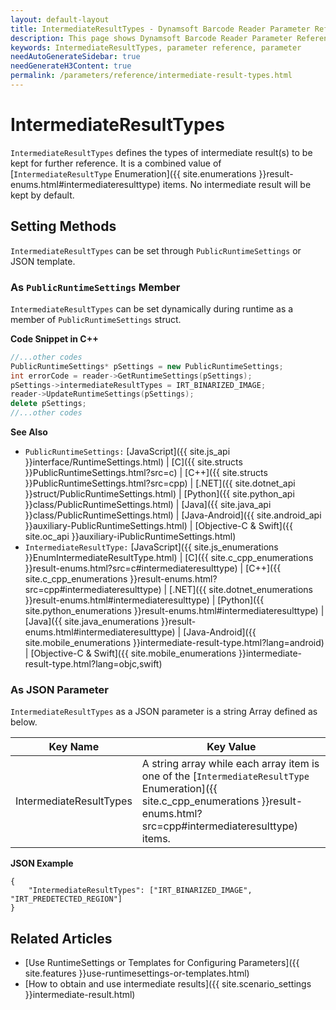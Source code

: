 ```yaml
---
layout: default-layout
title: IntermediateResultTypes - Dynamsoft Barcode Reader Parameter Reference
description: This page shows Dynamsoft Barcode Reader Parameter Reference for IntermediateResultTypes.
keywords: IntermediateResultTypes, parameter reference, parameter
needAutoGenerateSidebar: true
needGenerateH3Content: true
permalink: /parameters/reference/intermediate-result-types.html
---
```



# IntermediateResultTypes 

`IntermediateResultTypes` defines the types of intermediate result(s) to be kept for further reference. It is a combined value of [`IntermediateResultType` Enumeration]({{ site.enumerations }}result-enums.html#intermediateresulttype) items. No intermediate result will be kept by default.

## Setting Methods
`IntermediateResultTypes` can be set through `PublicRuntimeSettings` or JSON template.

### As `PublicRuntimeSettings` Member
`IntermediateResultTypes` can be set dynamically during runtime as a member of `PublicRuntimeSettings` struct.


**Code Snippet in C++**
```cpp
//...other codes
PublicRuntimeSettings* pSettings = new PublicRuntimeSettings;
int errorCode = reader->GetRuntimeSettings(pSettings);
pSettings->intermediateResultTypes = IRT_BINARIZED_IMAGE;
reader->UpdateRuntimeSettings(pSettings);
delete pSettings;
//...other codes
```



**See Also**      
- `PublicRuntimeSettings:` [JavaScript]({{ site.js_api }}interface/RuntimeSettings.html) \| [C]({{ site.structs }}PublicRuntimeSettings.html?src=c) \| [C++]({{ site.structs }}PublicRuntimeSettings.html?src=cpp) \| [.NET]({{ site.dotnet_api }}struct/PublicRuntimeSettings.html) \| [Python]({{ site.python_api }}class/PublicRuntimeSettings.html) \| [Java]({{ site.java_api }}class/PublicRuntimeSettings.html) \| [Java-Android]({{ site.android_api }}auxiliary-PublicRuntimeSettings.html) \| [Objective-C & Swift]({{ site.oc_api }}auxiliary-iPublicRuntimeSettings.html)
- `IntermediateResultType:` [JavaScript]({{ site.js_enumerations }}EnumIntermediateResultType.html) \| [C]({{ site.c_cpp_enumerations }}result-enums.html?src=c#intermediateresulttype) \| [C++]({{ site.c_cpp_enumerations }}result-enums.html?src=cpp#intermediateresulttype) \| [.NET]({{ site.dotnet_enumerations }}result-enums.html#intermediateresulttype) \| [Python]({{ site.python_enumerations }}result-enums.html#intermediateresulttype) \| [Java]({{ site.java_enumerations }}result-enums.html#intermediateresulttype) \| [Java-Android]({{ site.mobile_enumerations }}intermediate-result-type.html?lang=android) \| [Objective-C & Swift]({{ site.mobile_enumerations }}intermediate-result-type.html?lang=objc,swift)


### As JSON Parameter
`IntermediateResultTypes` as a JSON parameter is a string Array defined as below.   

| Key Name | Key Value |
| -------- | --------- |
| IntermediateResultTypes | A string array while each array item is one of the [`IntermediateResultType` Enumeration]({{ site.c_cpp_enumerations }}result-enums.html?src=cpp#intermediateresulttype) items. |


**JSON Example**   
```
{
    "IntermediateResultTypes": ["IRT_BINARIZED_IMAGE", "IRT_PREDETECTED_REGION"]
}
```


<!--
## Impacts on Performance
### Speed
The more types you set, the more time the process may take.

### Read Rate
`IntermediateResultTypes` has no influence on the Accuracy.

### Accuracy
`IntermediateResultTypes` has no influence on the Accuracy.

-->
## Related Articles
- [Use RuntimeSettings or Templates for Configuring Parameters]({{ site.features }}use-runtimesettings-or-templates.html)
- [How to obtain and use intermediate results]({{ site.scenario_settings }}intermediate-result.html)
